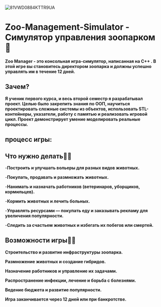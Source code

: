 ![81VWD0884KTTR9UA](https://github.com/user-attachments/assets/775517df-25d2-43a2-9225-100f4a936562)
# Zoo-Management-Simulator - Симулятор управления зоопарком🐘
**Zoo Manager - это консольная игра-симулятор, написанная на C++ . В этой игре вы становитесь директором зоопарка и должны успешно управлять им в течение 12 дней.**

## Зачем?
**Я ученик первого курса, и весь второй семестр я разрабатывал проект. Целью было закрепить знания по ООП, научиться проектировать сложные системы из объектов, использовать STL-контейнеры, указатели, работу с памятью и реализовать игровой цикл. Проект демонстрирует умение моделировать реальные процессы.**

## процесс игры: 
## Что нужно делать👨‍🦯  

-**Построить и улучшать вольеры для разных видов животных.**

-**Покупать, продавать и размножать животных.**

-**Нанимать и назначать работников (ветеринаров, уборщиков, кормильцев).**

-**Кормить животных и лечить больных.**

-**Управлять ресурсами — покупать еду и заказывать рекламу для увеличения популярности.**

-**Следить за счастьем животных и избегать их побегов или смертей.**

## Возможности игры🕵️‍♂️  
**Строительство и развитие инфраструктуры зоопарка.**

**Размножение животных и создание гибридов.**

**Назначение работников и управление их задачами.**

**Распространение инфекции, лечение и борьба с болезнями.**

**Ведение бюджета и развитие популярности.**

**Игра заканчивается через 12 дней или при банкротстве.**
